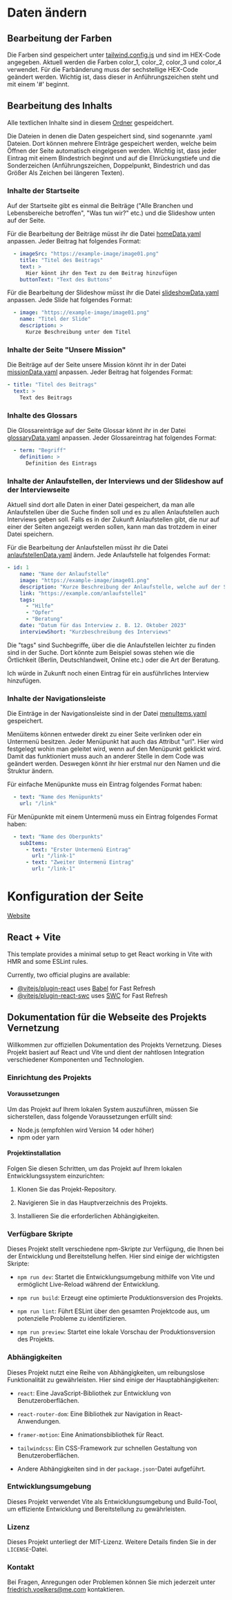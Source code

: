 # Daten ändern

## Bearbeitung der Farben

Die Farben sind gespeichert unter [tailwind.config.js](https://github.com/frievoe97/projekt-vernetzung/blob/main/tailwind.config.js) und sind im HEX-Code angegeben. Aktuell werden die Farben color_1, color_2, color_3 und color_4 verwendet. Für die Farbänderung muss der sechstellige HEX-Code geändert werden. Wichtig ist, dass dieser in Anführungszeichen steht und mit einem '#' beginnt.

## Bearbeitung des Inhalts

Alle textlichen Inhalte sind in diesem [Ordner](https://github.com/frievoe97/projekt-vernetzung/tree/main/src/data) gespeidchert.

Die Dateien in denen die Daten gespeichert sind, sind sogenannte .yaml Dateien. Dort können mehrere EInträge gespeichert werden, welche beim Öffnen der Seite automatisch eingelgesen werden. Wichtig ist, dass jeder Eintrag mit einem Bindestrich beginnt und auf die EInrückungstiefe und die Sonderzeichen (Anführungszeichen, Doppelpunkt, Bindestrich und das Größer Als Zeichen bei längeren Texten).

### Inhalte der Startseite

Auf der Startseite gibt es einmal die Beiträge ("Alle Branchen und Lebensbereiche betroffen", "Was tun wir?" etc.) und die Slideshow unten auf der Seite. 

Für die Bearbeitung der Beiträge müsst ihr die Datei [homeData.yaml](https://github.com/frievoe97/projekt-vernetzung/blob/main/src/data/homeData.yaml) anpassen. Jeder Beitrag hat folgendes Format:

```yaml
  - imageSrc: "https://example-image/image01.png"
    title: "Titel des Beitrags"
    text: >
      Hier könnt ihr den Text zu dem Beitrag hinzufügen
    buttonText: "Text des Buttons"
```

Für die Bearbeitung der Slideshow müsst ihr die Datei [slideshowData.yaml](https://github.com/frievoe97/projekt-vernetzung/blob/main/src/data/slideshowData.yaml) anpassen. Jede Slide hat folgendes Format:

```yaml
  - image: "https://example-image/image01.png"
    name: "Titel der Slide"
    description: >
      Kurze Beschreibung unter dem Titel
```

### Inhalte der Seite "Unsere Mission"

Die Beiträge auf der Seite unsere Mission könnt ihr in der Datei [missionData.yaml](https://github.com/frievoe97/projekt-vernetzung/blob/main/src/data/missionData.yaml) anpassen. Jeder Beitrag hat folgendes Format:

```yaml
- title: "Titel des Beitrags"
  text: >
    Text des Beitrags
```

### Inhalte des Glossars

Die Glossareinträge auf der Seite Glossar könnt ihr in der Datei [glossaryData.yaml](https://github.com/frievoe97/projekt-vernetzung/blob/main/src/data/glossaryData.yaml) anpassen. Jeder Glossareintrag hat folgendes Format:

```yaml
  - term: "Begriff"
    definition: >
      Definition des Eintrags
```

### Inhalte der Anlaufstellen, der Interviews und der Slideshow auf der Interviewseite

Aktuell sind dort alle Daten in einer Datei gespeichert, da man alle Anlaufstellen über die Suche finden soll und es zu allen Anlaufstellen auch Interviews geben soll. Falls es in der Zukunft Anlaufstellen gibt, die nur auf einer der Seiten angezeigt werden sollen, kann man das trotzdem in einer Datei speichern.

Für die Bearbeitung der Anlaufstellen müsst ihr die Datei [anlaufstellenData.yaml](https://github.com/frievoe97/projekt-vernetzung/blob/main/src/data/anlaufstellenData.yaml) ändern. Jede Anlaufstelle hat folgendes Format:

```yaml
- id: 1
    name: "Name der Anlaufstelle"
    image: "https://example-image/image01.png"
    description: "Kurze Beschreibung der Anlaufstelle, welche auf der Seite Anlaufstellen steht"
    link: "https://example.com/anlaufstelle1"
    tags:
      - "Hilfe"
      - "Opfer"
      - "Beratung"
    date: "Datum für das Interview z. B. 12. Oktober 2023"
    interviewShort: "Kurzbeschreibung des Interviews"
```

Die "tags" sind Suchbegriffe, über die die Anlaufstellen leichter zu finden sind in der Suche. Dort könnte zum Beispiel sowas stehen wie die Örtlichkeit (Berlin, Deutschlandweit, Online etc.) oder die Art der Beratung.

Ich würde in Zukunft noch einen Eintrag für ein ausführliches Interview hinzufügen.

### Inhalte der Navigationsleiste

Die Einträge in der Navigationsleiste sind in der Datei [menuItems.yaml](https://github.com/frievoe97/projekt-vernetzung/blob/main/src/data/menuItems.yaml) gespeichert.

Menüitems können entweder direkt zu einer Seite verlinken oder ein Untermenü besitzen. Jeder Menüpunkt hat auch das Attribut "url". Hier wird festgelegt wohin man geleitet wird, wenn auf den Menüpunkt geklickt wird. Damit das funktioniert muss auch an anderer Stelle in dem Code was geändert werden. Deswegen könnt ihr hier erstmal nur den Namen und die Struktur ändern.

Für einfache Menüpunkte muss ein Eintrag folgendes Format haben:

```yaml
  - text: "Name des Menüpunkts"
    url: "/link"
```

Für Menüpunkte mit einem Untermenü muss ein Eintrag folgendes Format haben:

```yaml
  - text: "Name des Oberpunkts"
    subItems:
      - text: "Erster Untermenü Eintrag"
        url: "/link-1"
      - text: "Zweiter Untermenü Eintrag"
        url: "/link-1"
```

# Konfiguration der Seite

[Website](https://projekt-vernetzung.friedrichvoelkers.de)

## React + Vite

This template provides a minimal setup to get React working in Vite with HMR and some ESLint rules.

Currently, two official plugins are available:

- [@vitejs/plugin-react](https://github.com/vitejs/vite-plugin-react/blob/main/packages/plugin-react/README.md) uses [Babel](https://babeljs.io/) for Fast Refresh
- [@vitejs/plugin-react-swc](https://github.com/vitejs/vite-plugin-react-swc) uses [SWC](https://swc.rs/) for Fast Refresh

## Dokumentation für die Webseite des Projekts Vernetzung

Willkommen zur offiziellen Dokumentation des Projekts Vernetzung. Dieses Projekt basiert auf React und Vite und dient der nahtlosen Integration verschiedener Komponenten und Technologien.

### Einrichtung des Projekts

#### Voraussetzungen

Um das Projekt auf Ihrem lokalen System auszuführen, müssen Sie sicherstellen, dass folgende Voraussetzungen erfüllt sind:

- Node.js (empfohlen wird Version 14 oder höher)
- npm oder yarn

#### Projektinstallation

Folgen Sie diesen Schritten, um das Projekt auf Ihrem lokalen Entwicklungssystem einzurichten:

1. Klonen Sie das Projekt-Repository.

2. Navigieren Sie in das Hauptverzeichnis des Projekts.

3. Installieren Sie die erforderlichen Abhängigkeiten.

### Verfügbare Skripte

Dieses Projekt stellt verschiedene npm-Skripte zur Verfügung, die Ihnen bei der Entwicklung und Bereitstellung helfen. Hier sind einige der wichtigsten Skripte:

- `npm run dev`: Startet die Entwicklungsumgebung mithilfe von Vite und ermöglicht Live-Reload während der Entwicklung.

- `npm run build`: Erzeugt eine optimierte Produktionsversion des Projekts.

- `npm run lint`: Führt ESLint über den gesamten Projektcode aus, um potenzielle Probleme zu identifizieren.

- `npm run preview`: Startet eine lokale Vorschau der Produktionsversion des Projekts.

### Abhängigkeiten

Dieses Projekt nutzt eine Reihe von Abhängigkeiten, um reibungslose Funktionalität zu gewährleisten. Hier sind einige der Hauptabhängigkeiten:

- `react`: Eine JavaScript-Bibliothek zur Entwicklung von Benutzeroberflächen.

- `react-router-dom`: Eine Bibliothek zur Navigation in React-Anwendungen.

- `framer-motion`: Eine Animationsbibliothek für React.

- `tailwindcss`: Ein CSS-Framework zur schnellen Gestaltung von Benutzeroberflächen.

- Andere Abhängigkeiten sind in der `package.json`-Datei aufgeführt.

### Entwicklungsumgebung

Dieses Projekt verwendet Vite als Entwicklungsumgebung und Build-Tool, um effiziente Entwicklung und Bereitstellung zu gewährleisten.

### Lizenz

Dieses Projekt unterliegt der MIT-Lizenz. Weitere Details finden Sie in der `LICENSE`-Datei.

### Kontakt

Bei Fragen, Anregungen oder Problemen können Sie mich jederzeit unter [friedrich.voelkers@me.com](mailto:friedrich.voelkers@me.com) kontaktieren.



































